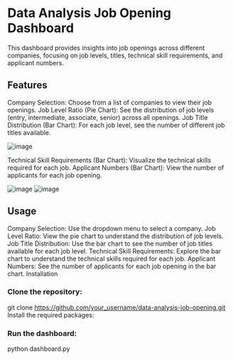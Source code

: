 # Data Analysis Job Opening Dashboard
This dashboard provides insights into job openings across different companies, focusing on job levels, titles, technical skill requirements, and applicant numbers.

## Features
Company Selection: Choose from a list of companies to view their job openings.
Job Level Ratio (Pie Chart): See the distribution of job levels (entry, intermediate, associate, senior) across all openings.
Job Title Distribution (Bar Chart): For each job level, see the number of different job titles available.

![image](https://github.com/atnatiyos/data-analysis-job-opening/assets/39485678/313122c5-f7d5-44ec-a4f4-1bf3c5e24021)

Technical Skill Requirements (Bar Chart): Visualize the technical skills required for each job.
Applicant Numbers (Bar Chart): View the number of applicants for each job opening.

![image](https://github.com/atnatiyos/data-analysis-job-opening/assets/39485678/dbd0d408-4b7d-4d4c-a79c-06cafc2cc026)
![image](https://github.com/atnatiyos/data-analysis-job-opening/assets/39485678/391ec934-f119-4855-8c84-f0a5cec2c303)

## Usage
Company Selection: Use the dropdown menu to select a company.
Job Level Ratio: View the pie chart to understand the distribution of job levels.
Job Title Distribution: Use the bar chart to see the number of job titles available for each job level.
Technical Skill Requirements: Explore the bar chart to understand the technical skills required for each job.
Applicant Numbers: See the number of applicants for each job opening in the bar chart.
Installation
### Clone the repository:
git clone https://github.com/your_username/data-analysis-job-opening.git
Install the required packages:

### Run the dashboard:
python dashboard.py
